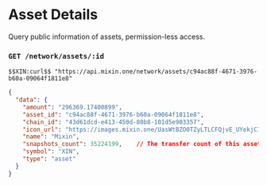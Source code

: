 # Asset Details

Query public information of assets, permission-less access.

### `GET /network/assets/:id` 

```
$$XIN:curl$$ "https://api.mixin.one/network/assets/c94ac88f-4671-3976-b60a-09064f1811e8"
```

```json
{
  "data": {
    "amount": "296369.17400899",
    "asset_id": "c94ac88f-4671-3976-b60a-09064f1811e8",
    "chain_id": "43d61dcd-e413-450d-80b8-101d5e903357",
    "icon_url": "https://images.mixin.one/UasWtBZO0TZyLTLCFQjvE_UYekjC7eHCuT_9_52ZpzmCC-X-NPioVegng7Hfx0XmIUavZgz5UL-HIgPCBECc-Ws=s128",
    "name": "Mixin",
    "snapshots_count": 35224199,    // The transfer count of this assets.
    "symbol": "XIN",
    "type": "asset"
  }
}
```